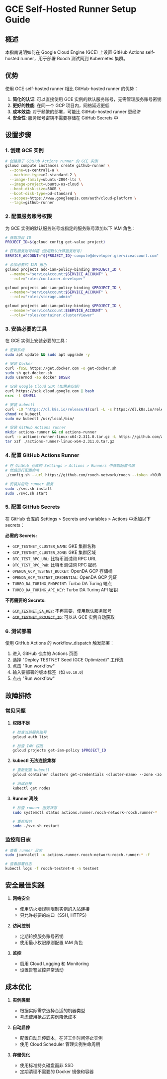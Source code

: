 # GCE Self-Hosted Runner Setup Guide

## 概述

本指南说明如何在 Google Cloud Engine (GCE) 上设置 GitHub Actions self-hosted runner，用于部署 Rooch 测试网到 Kubernetes 集群。

## 优势

使用 GCE self-hosted runner 相比 GitHub-hosted runner 的优势：

1. **简化的认证**: 可以直接使用 GCE 实例的默认服务账号，无需管理服务账号密钥
2. **更好的性能**: 在同一个 GCP 项目内，网络延迟更低
3. **成本效益**: 对于频繁的部署，可能比 GitHub-hosted runner 更经济
4. **安全性**: 服务账号密钥不需要存储在 GitHub Secrets 中

## 设置步骤

### 1. 创建 GCE 实例

```bash
# 创建用于 GitHub Actions runner 的 GCE 实例
gcloud compute instances create github-runner \
  --zone=us-central1-a \
  --machine-type=e2-standard-2 \
  --image-family=ubuntu-2004-lts \
  --image-project=ubuntu-os-cloud \
  --boot-disk-size=50GB \
  --boot-disk-type=pd-standard \
  --scopes=https://www.googleapis.com/auth/cloud-platform \
  --tags=github-runner
```

### 2. 配置服务账号权限

为 GCE 实例的默认服务账号或指定的服务账号添加以下 IAM 角色：

```bash
# 获取项目 ID
PROJECT_ID=$(gcloud config get-value project)

# 获取服务账号邮箱（使用默认计算服务账号）
SERVICE_ACCOUNT="${PROJECT_ID}-compute@developer.gserviceaccount.com"

# 添加必要的 IAM 角色
gcloud projects add-iam-policy-binding $PROJECT_ID \
  --member="serviceAccount:$SERVICE_ACCOUNT" \
  --role="roles/container.developer"

gcloud projects add-iam-policy-binding $PROJECT_ID \
  --member="serviceAccount:$SERVICE_ACCOUNT" \
  --role="roles/storage.admin"

gcloud projects add-iam-policy-binding $PROJECT_ID \
  --member="serviceAccount:$SERVICE_ACCOUNT" \
  --role="roles/container.clusterViewer"
```

### 3. 安装必要的工具

在 GCE 实例上安装必要的工具：

```bash
# 更新系统
sudo apt update && sudo apt upgrade -y

# 安装 Docker
curl -fsSL https://get.docker.com -o get-docker.sh
sudo sh get-docker.sh
sudo usermod -aG docker $USER

# 安装 Google Cloud SDK (如果未安装)
curl https://sdk.cloud.google.com | bash
exec -l $SHELL

# 安装 kubectl
curl -LO "https://dl.k8s.io/release/$(curl -L -s https://dl.k8s.io/release/stable.txt)/bin/linux/amd64/kubectl"
chmod +x kubectl
sudo mv kubectl /usr/local/bin/

# 安装 GitHub Actions runner
mkdir actions-runner && cd actions-runner
curl -o actions-runner-linux-x64-2.311.0.tar.gz -L https://github.com/actions/runner/releases/download/v2.311.0/actions-runner-linux-x64-2.311.0.tar.gz
tar xzf ./actions-runner-linux-x64-2.311.0.tar.gz
```

### 4. 配置 GitHub Actions Runner

```bash
# 在 GitHub 仓库的 Settings > Actions > Runners 中获取配置令牌
# 然后运行配置命令
./config.sh --url https://github.com/rooch-network/rooch --token <YOUR_TOKEN>

# 安装并启动 runner 服务
sudo ./svc.sh install
sudo ./svc.sh start
```

### 5. 配置 GitHub Secrets

在 GitHub 仓库的 Settings > Secrets and variables > Actions 中添加以下 secrets：

**必需的 Secrets:**
- `GCP_TESTNET_CLUSTER_NAME`: GKE 集群名称
- `GCP_TESTNET_CLUSTER_ZONE`: GKE 集群区域
- `BTC_TEST_RPC_URL`: 比特币测试网 RPC URL
- `BTC_TEST_RPC_PWD`: 比特币测试网 RPC 密码
- `OPENDA_GCP_TESTNET_BUCKET`: OpenDA GCP 存储桶
- `OPENDA_GCP_TESTNET_CREDENTIAL`: OpenDA GCP 凭证
- `TURBO_DA_TURING_ENDPOINT`: Turbo DA Turing 端点
- `TURBO_DA_TURING_API_KEY`: Turbo DA Turing API 密钥

**不再需要的 Secrets:**
- ~~`GCP_TESTNET_SA_KEY`~~: 不再需要，使用默认服务账号
- ~~`GCP_TESTNET_PROJECT_ID`~~: 可以从 GCE 实例自动获取

### 6. 测试部署

使用 GitHub Actions 的 workflow_dispatch 触发部署：

1. 进入 GitHub 仓库的 Actions 页面
2. 选择 "Deploy TESTNET Seed (GCE Optimized)" 工作流
3. 点击 "Run workflow"
4. 输入要部署的版本标签（如 `v0.10.0`）
5. 点击 "Run workflow"

## 故障排除

### 常见问题

1. **权限不足**
   ```bash
   # 检查当前服务账号
   gcloud auth list
   
   # 检查 IAM 权限
   gcloud projects get-iam-policy $PROJECT_ID
   ```

2. **kubectl 无法连接集群**
   ```bash
   # 重新配置 kubectl
   gcloud container clusters get-credentials <cluster-name> --zone <zone>
   
   # 测试连接
   kubectl get nodes
   ```

3. **Runner 离线**
   ```bash
   # 检查 runner 服务状态
   sudo systemctl status actions.runner.rooch-network-rooch.runner-*
   
   # 重启服务
   sudo ./svc.sh restart
   ```

### 监控和日志

```bash
# 查看 runner 日志
sudo journalctl -u actions.runner.rooch-network-rooch.runner-* -f

# 查看部署日志
kubectl logs -f rooch-testnet-0 -n testnet
```

## 安全最佳实践

1. **网络安全**
   - 使用防火墙规则限制实例的入站连接
   - 只允许必要的端口（SSH, HTTPS）

2. **访问控制**
   - 定期轮换服务账号密钥
   - 使用最小权限原则配置 IAM 角色

3. **监控**
   - 启用 Cloud Logging 和 Monitoring
   - 设置告警监控异常活动

## 成本优化

1. **实例类型**
   - 根据实际需求选择合适的机器类型
   - 考虑使用抢占式实例降低成本

2. **自动启停**
   - 配置自动启停脚本，在非工作时间停止实例
   - 使用 Cloud Scheduler 管理实例生命周期

3. **存储优化**
   - 使用标准持久磁盘而非 SSD
   - 定期清理不需要的 Docker 镜像和容器
